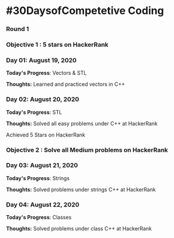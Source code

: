 # #30DaysofCompetetive Coding

### Round 1

### Objective 1 : 5 stars on HackerRank

### Day 01: August 19, 2020

**Today's Progress**: Vectors & STL

**Thoughts:** Learned and practiced vectors in C++

### Day 02: August 20, 2020

**Today's Progress**: STL

**Thoughts:** Solved all easy problems under C++ at HackerRank

Achieved 5 Stars on HackerRank

### Objective 2 : Solve all Medium problems on HackerRank

### Day 03: August 21, 2020

**Today's Progress**: Strings

**Thoughts:** Solved problems under strings C++ at HackerRank

### Day 04: August 22, 2020

**Today's Progress**: Classes

**Thoughts:** Solved problems under class C++ at HackerRank
